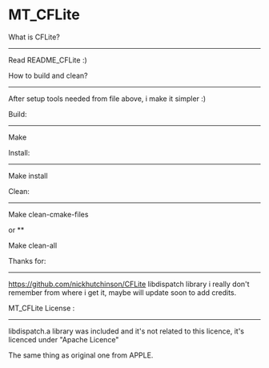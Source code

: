 # MT_CFLite

What is CFLite?
**** **** **** **** ****

Read README_CFLite :)

How to build and clean?
**** **** **** **** ****

After setup tools needed from file above, i make it simpler :)



Build:
______

Make



Install:
______

Make install



Clean:
______

Make clean-cmake-files

or
**

Make clean-all



Thanks for:
**** **** **** ****
https://github.com/nickhutchinson/CFLite
libdispatch library i really don't remember from where i get it, maybe will update soon to add credits.


MT_CFLite License :
**** **** **** ****
libdispatch.a library was included and it's not related to this licence, it's licenced under "Apache Licence"


The same thing as original one from APPLE.
